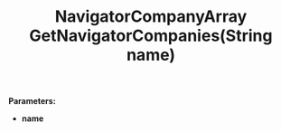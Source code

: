 ﻿---
uid: crmscript_ref_NSNavigatorAgent_GetNavigatorCompanies
title: NavigatorCompanyArray GetNavigatorCompanies(String name)
intellisense: NSNavigatorAgent.GetNavigatorCompanies
keywords: NSNavigatorAgent, GetNavigatorCompanies
so.topic: reference
---



**Parameters:**
 - **name** 
